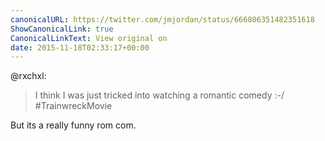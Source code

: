 ```yaml
---
canonicalURL: https://twitter.com/jmjordan/status/666806351482351618
ShowCanonicalLink: true
CanonicalLinkText: View original on
date: 2015-11-18T02:33:17+00:00
---
```

@rxchxl:

> I think I was just tricked into watching a romantic comedy :-/ #TrainwreckMovie

But its a really funny rom com.